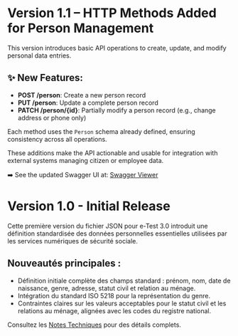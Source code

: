 
# Version 1.1 – HTTP Methods Added for Person Management

This version introduces basic API operations to create, update, and modify personal data entries.

## ✨ New Features:

- **POST /person**: Create a new person record
- **PUT /person**: Update a complete person record
- **PATCH /person/{id}**: Partially modify a person record (e.g., change address or phone only)

Each method uses the `Person` schema already defined, ensuring consistency across all operations.

These additions make the API actionable and usable for integration with external systems managing citizen or employee data.

➡️ See the updated Swagger UI at: [Swagger Viewer](https://test-belgium-test.github.io/person/)



# Version 1.0 - Initial Release

Cette première version du fichier JSON pour e-Test 3.0 introduit une définition standardisée des données personnelles essentielles utilisées par les services numériques de sécurité sociale.

## Nouveautés principales :

- Définition initiale complète des champs standard : prénom, nom, date de naissance, genre, adresse, statut civil et relation au ménage.
- Intégration du standard ISO 5218 pour la représentation du genre.
- Contraintes claires sur les valeurs acceptables pour le statut civil et les relations au ménage, alignées avec les codes du registre national.

Consultez les [Notes Techniques](src/content/technical_notes.md) pour des détails complets.
